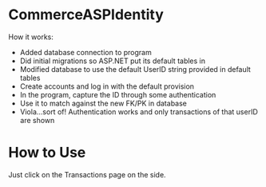 # CommerceASPIdentity
How it works:
-	Added database connection to program
-	Did initial migrations so ASP.NET put its default tables in
-	Modified database to use the default UserID string provided in default tables
-	Create accounts and log in with the default provision
-	In the program, capture the ID through some authentication
-	Use it to match against the new FK/PK in database
-	Viola...sort of! Authentication works and only transactions of that userID are shown

# How to Use
Just click on the Transactions page on the side.
